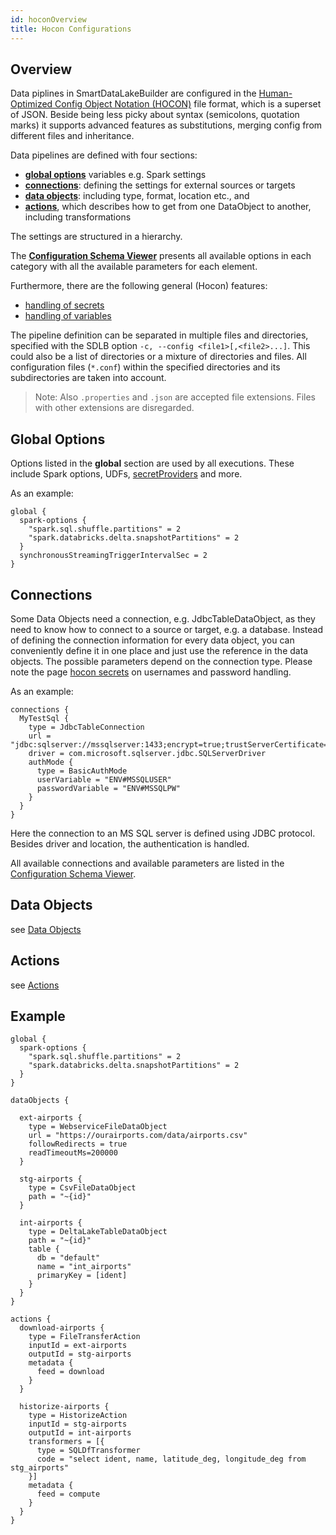 ```yaml
---
id: hoconOverview
title: Hocon Configurations
---
```


## Overview
Data piplines in SmartDataLakeBuilder are configured in the [Human-Optimized Config Object Notation (HOCON)](https://github.com/lightbend/config/blob/master/HOCON.md) file format, which is a superset of JSON. Beside being less picky about syntax (semicolons, quotation marks) it supports advanced features as substitutions, merging config from different files and inheritance.

Data pipelines are defined with four sections:

* [**global options**](#global-options) variables e.g. Spark settings
* [**connections**](#connections): defining the settings for external sources or targets
* [**data objects**](#data-objects): including type, format, location etc., and 
* [**actions**](#actions), which describes how to get from one DataObject to another, including transformations 

The settings are structured in a hierarchy. 

The [**Configuration Schema Viewer**](../../JsonSchemaViewer) presents all available options in each category with all the available parameters for each element. 

Furthermore, there are the following general (Hocon) features:

* [handling of secrets](hoconSecrets)
* [handling of variables](hoconVariables)

The pipeline definition can be separated in multiple files and directories, specified with the SDLB option `-c, --config <file1>[,<file2>...]`. This could also be a list of directories or a mixture of directories and files. All configuration files (`*.conf`) within the specified directories and its subdirectories are taken into account. 

> Note: Also `.properties` and `.json` are accepted file extensions. Files with other extensions are disregarded. 

## Global Options
Options listed in the **global** section are used by all executions. These include Spark options, UDFs, [secretProviders](hoconSecrets) and more.

As an example:
```
global {
  spark-options {
    "spark.sql.shuffle.partitions" = 2
    "spark.databricks.delta.snapshotPartitions" = 2
  }
  synchronousStreamingTriggerIntervalSec = 2
}
```

## Connections
Some Data Objects need a connection, e.g. JdbcTableDataObject, as they need to know how to connect to a source or target, e.g. a database.
Instead of defining the connection information for every data object, you can conveniently define it in one place and just use the reference in the data objects.
The possible parameters depend on the connection type. Please note the page [hocon secrets](hoconSecrets)  on usernames and password handling.

As an example:

```
connections {
  MyTestSql {
    type = JdbcTableConnection
    url = "jdbc:sqlserver://mssqlserver:1433;encrypt=true;trustServerCertificate=true;database=testdb"
    driver = com.microsoft.sqlserver.jdbc.SQLServerDriver
    authMode {
      type = BasicAuthMode
      userVariable = "ENV#MSSQLUSER"
      passwordVariable = "ENV#MSSQLPW"
    }
  }
}
```

Here the connection to an MS SQL server is defined using JDBC protocol. Besides driver and location, the authentication is handled. 

All available connections and available parameters are listed in the [Configuration Schema Viewer](https://smartdatalake.ch/json-schema-viewer/index.html#viewer-page?v=1).

## Data Objects

see [Data Objects](dataObjects.md)

## Actions

see [Actions](actions.md)

## Example

```
global {
  spark-options {
    "spark.sql.shuffle.partitions" = 2
    "spark.databricks.delta.snapshotPartitions" = 2
  }
}

dataObjects {

  ext-airports {
    type = WebserviceFileDataObject
    url = "https://ourairports.com/data/airports.csv"
    followRedirects = true
    readTimeoutMs=200000
  }

  stg-airports {
    type = CsvFileDataObject
    path = "~{id}"
  }

  int-airports {
    type = DeltaLakeTableDataObject
    path = "~{id}"
    table {
      db = "default"
      name = "int_airports"
      primaryKey = [ident]
    }
  }
}

actions {
  download-airports {
    type = FileTransferAction
    inputId = ext-airports
    outputId = stg-airports
    metadata {
      feed = download
    }
  }

  historize-airports {
    type = HistorizeAction
    inputId = stg-airports
    outputId = int-airports
    transformers = [{
      type = SQLDfTransformer
      code = "select ident, name, latitude_deg, longitude_deg from stg_airports"
    }]
    metadata {
      feed = compute
    }
  }
}
```



